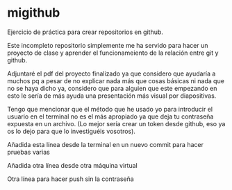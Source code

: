 # migithub
Ejercicio de práctica para crear repositorios en github.

Este incompleto repositorio simplemente me ha servido para hacer un proyecto de clase y aprender el funcionameiento de la relación entre git y github.

Adjuntaré el pdf del proyecto finalizado ya que considero que ayudaría a muchos pq a pesar de no explicar nada más que cosas básicas ni nada que no se
haya dicho ya, considero que para alguien que este empezando en esto le sería de más ayuda una presentación más visual por diapositivas.

Tengo que mencionar que el método que he usado yo para introducir el usuario en el terminal no es el más apropiado ya que deja tu contraseña expuesta
en un archivo. (Lo mejor sería crear un token desde github, eso ya os lo dejo para que lo investiguéis vosotros).

Añadida esta línea desde la terminal en un nuevo commit para hacer pruebas varias

Añadida otra línea desde otra máquina virtual

Otra línea para hacer push sin la contraseña
